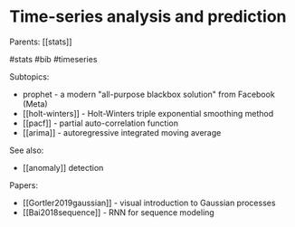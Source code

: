 # Time-series analysis and prediction

Parents: [[stats]]

#stats #bib #timeseries


Subtopics:
* prophet - a modern "all-purpose blackbox solution" from Facebook (Meta)
* [[holt-winters]] - Holt-Winters triple exponential smoothing method
* [[pacf]] - partial auto-correlation function
* [[arima]] - autoregressive integrated moving average

See also:
* [[anomaly]] detection

Papers:
* [[Gortler2019gaussian]] - visual introduction to Gaussian processes
* [[Bai2018sequence]] - RNN for sequence modeling